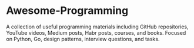 # Awesome-Programming
A collection of useful programming materials including GitHub repositories, YouTube videos, Medium posts, Habr posts, courses, and books. Focused on Python, Go, design patterns, interview questions, and tasks.
